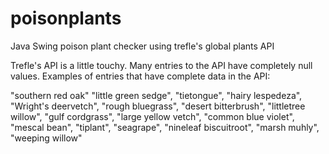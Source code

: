 # poisonplants
Java Swing poison plant checker using trefle's global plants API

Trefle's API is a little touchy. Many entries to the API have completely null values. Examples of entries that have complete data in the API:

"southern red oak"
"little green sedge",
"tietongue",
"hairy lespedeza",
"Wright's deervetch",
"rough bluegrass",
"desert bitterbrush",
"littletree willow",
"gulf cordgrass",
"large yellow vetch",
"common blue violet",
"mescal bean",
"tiplant",
"seagrape",
"nineleaf biscuitroot",
"marsh muhly",
"weeping willow"
